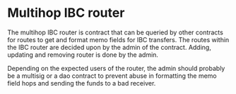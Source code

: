 # Multihop IBC router
The multihop IBC router is contract that can be queried by other contracts for routes to get and format memo fields for IBC transfers.
The routes within the IBC router are decided upon by the admin of the contract. Adding, updating and removing router is done by the admin.

Depending on the expected users of the router, the admin should probably be a multisig or a dao contract to prevent abuse in formatting the memo field hops and sending the funds to a bad receiver.
